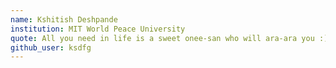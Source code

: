 ```yaml
---
name: Kshitish Deshpande
institution: MIT World Peace University
quote: All you need in life is a sweet onee-san who will ara-ara you :)
github_user: ksdfg
---
```

